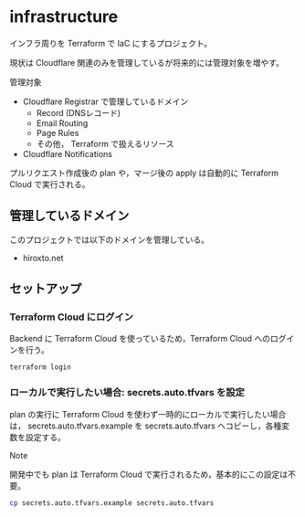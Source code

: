 # infrastructure

インフラ周りを Terraform で IaC にするプロジェクト。

現状は Cloudflare 関連のみを管理しているが将来的には管理対象を増やす。

管理対象
- Cloudflare Registrar で管理しているドメイン
  - Record (DNSレコード)
  - Email Routing
  - Page Rules
  - その他， Terraform で扱えるリソース
- Cloudflare Notifications

プルリクエスト作成後の plan や，マージ後の apply は自動的に Terraform Cloud で実行される。

## 管理しているドメイン

このプロジェクトでは以下のドメインを管理している。

- hiroxto.net

## セットアップ

### Terraform Cloud にログイン

Backend に Terraform Cloud を使っているため，Terraform Cloud へのログインを行う。

```bash
terraform login
```

### ローカルで実行したい場合: secrets.auto.tfvars を設定

plan の実行に Terraform Cloud を使わず一時的にローカルで実行したい場合は， secrets.auto.tfvars.example を secrets.auto.tfvars へコピーし，各種変数を設定する。

> [!NOTE]
> 開発中でも plan は Terraform Cloud で実行されるため，基本的にこの設定は不要。

```bash
cp secrets.auto.tfvars.example secrets.auto.tfvars
```
